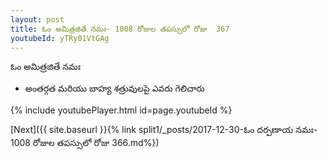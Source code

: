 ```yaml
---
layout: post
title: ఓం అమిత్రజితే నమః- 1008 రోజుల తపస్సులో రోజు  367
youtubeId: yTRy01VtGAg
---
```

 
 
 ఓం అమిత్రజితే నమః  
 
 -  అంతర్గత మరియు బాహ్య శత్రువులపై ఎవరు గెలిచారు 
 
  
 
  
 
 
 
 
 
 


{% include youtubePlayer.html id=page.youtubeId %}
 
[Next]({{ site.baseurl }}{% link  split1/_posts/2017-12-30-ఓం దర్పణాయ నమః- 1008 రోజుల తపస్సులో రోజు  366.md%})
 
